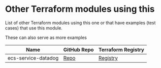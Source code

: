 # Other Terraform modules using this

List of other Terraform modules using this one or that have examples (test cases)
that use this module.

These can also serve as more examples


| Name | GitHub Repo | Terraform Registry |
|-----|-----|-----|
| ecs-service-datadog | [Repo](https://github.com/devops-workflow/terraform-aws-ecs-service-datadog) | [Registry](https://registry.terraform.io/modules/devops-workflow/ecs-service-datadog/aws) |
